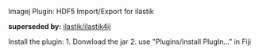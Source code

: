 Imagej Plugin: HDF5 Import/Export for ilastik 

**superseded by:** [ilastik/ilastik4ij](https://github.com/ilastik/ilastik4ij)

Install the plugin: 
	1. Donwload the jar
	2. use "Plugins/install PlugIn..." in Fiji
